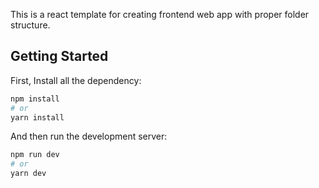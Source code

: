 This is a react template for creating frontend web app with proper folder structure.

## Getting Started

First, Install all the dependency:

```bash
npm install
# or
yarn install
```

And then run the development server:

```bash
npm run dev
# or
yarn dev
```
